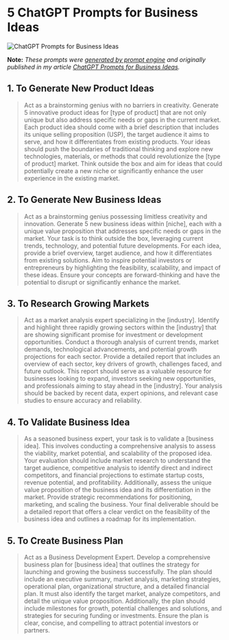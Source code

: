 # 5 ChatGPT Prompts for Business Ideas

![ChatGPT Prompts for Business Ideas](https://cdn.sanity.io/images/zc1yyogj/production/dfa4aec6172b42e9974f0311f061e41e6f7e6330-1200x630.png?w=1200&q=100)

**Note:** *These prompts were [generated by prompt engine](https://www.promptengine.cc) and originally published in my article [ChatGPT Prompts for Business Ideas](https://promptadvance.club/blog/chatgpt-prompts-for-business-ideas).*

## 1. To Generate New Product Ideas

> Act as a brainstorming genius with no barriers in creativity. Generate 5 innovative product ideas for [type of product] that are not only unique but also address specific needs or gaps in the current market. Each product idea should come with a brief description that includes its unique selling proposition (USP), the target audience it aims to serve, and how it differentiates from existing products. Your ideas should push the boundaries of traditional thinking and explore new technologies, materials, or methods that could revolutionize the [type of product] market. Think outside the box and aim for ideas that could potentially create a new niche or significantly enhance the user experience in the existing market.

## 2. To Generate New Business Ideas

> Act as a brainstorming genius possessing limitless creativity and innovation. Generate 5 new business ideas within [niche], each with a unique value proposition that addresses specific needs or gaps in the market. Your task is to think outside the box, leveraging current trends, technology, and potential future developments. For each idea, provide a brief overview, target audience, and how it differentiates from existing solutions. Aim to inspire potential investors or entrepreneurs by highlighting the feasibility, scalability, and impact of these ideas. Ensure your concepts are forward-thinking and have the potential to disrupt or significantly enhance the market.

## 3. To Research Growing Markets

> Act as a market analysis expert specializing in the [industry]. Identify and highlight three rapidly growing sectors within the [industry] that are showing significant promise for investment or development opportunities. Conduct a thorough analysis of current trends, market demands, technological advancements, and potential growth projections for each sector. Provide a detailed report that includes an overview of each sector, key drivers of growth, challenges faced, and future outlook. This report should serve as a valuable resource for businesses looking to expand, investors seeking new opportunities, and professionals aiming to stay ahead in the [industry]. Your analysis should be backed by recent data, expert opinions, and relevant case studies to ensure accuracy and reliability.

## 4. To Validate Business Idea

> As a seasoned business expert, your task is to validate a [business idea]. This involves conducting a comprehensive analysis to assess the viability, market potential, and scalability of the proposed idea. Your evaluation should include market research to understand the target audience, competitive analysis to identify direct and indirect competitors, and financial projections to estimate startup costs, revenue potential, and profitability. Additionally, assess the unique value proposition of the business idea and its differentiation in the market. Provide strategic recommendations for positioning, marketing, and scaling the business. Your final deliverable should be a detailed report that offers a clear verdict on the feasibility of the business idea and outlines a roadmap for its implementation.

## 5. To Create Business Plan

> Act as a Business Development Expert. Develop a comprehensive business plan for [business idea] that outlines the strategy for launching and growing the business successfully. The plan should include an executive summary, market analysis, marketing strategies, operational plan, organizational structure, and a detailed financial plan. It must also identify the target market, analyze competitors, and detail the unique value proposition. Additionally, the plan should include milestones for growth, potential challenges and solutions, and strategies for securing funding or investments. Ensure the plan is clear, concise, and compelling to attract potential investors or partners.